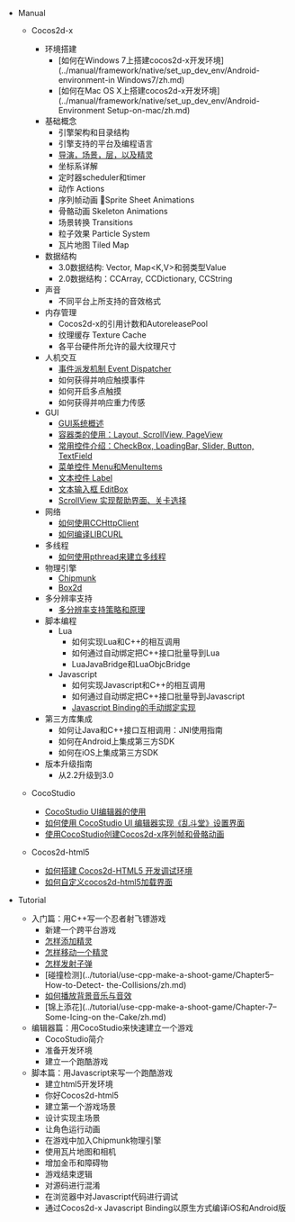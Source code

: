 - Manual
	- Cocos2d-x
		- 环境搭建
			- [如何在Windows 7上搭建cocos2d-x开发环境](../manual/framework/native/set_up_dev_env/Android-environment-in Windows7/zh.md)
			- [如何在Mac OS X上搭建cocos2d-x开发环境](../manual/framework/native/set_up_dev_env/Android-Environment Setup-on-mac/zh.md)
		- 基础概念
			- 引擎架构和目录结构
			- 引擎支持的平台及编程语言
			- [导演，场景，层，以及精灵](../manual/framework/native/basic-concept/Director-Scene-Layer-and-Sprite/zh.md)
			- 坐标系详解
			- 定时器scheduler和timer
			- 动作 Actions
			- 序列帧动画 Sprite Sheet Animations
			- 骨骼动画 Skeleton Animations
			- 场景转换 Transitions
			- 粒子效果 Particle System
 			- 瓦片地图 Tiled Map
		- 数据结构
			- 3.0数据结构: Vector<T>, Map<K,V>和弱类型Value
			- 2.0数据结构：CCArray, CCDictionary, CCString
		- 声音
			- 不同平台上所支持的音效格式
		- 内存管理
			- Cocos2d-x的引用计数和AutoreleasePool
			- 纹理缓存 Texture Cache
			- 各平台硬件所允许的最大纹理尺寸
		- 人机交互
			- [事件派发机制 Event Dispatcher](../manual/framework/native/event_dispatcher/zh.md)
			- 如何获得并响应触摸事件
			- 如何开启多点触摸
			- 如何获得并响应重力传感
		- GUI
			- [GUI系统概述](../manual/framework/native/gui/part-1/zh.md)
			- [容器类的使用：Layout, ScrollView, PageView](../manual/framework/native/gui/part-2/zh.md)
			- [常用控件介绍：CheckBox, LoadingBar, Slider, Button, TextField](../manual/framework/native/gui/part-3/zh.md)
			- [菜单控件 Menu和MenuItems](../manual/framework/native/gui/Menu-and-MenuItems/zh.md)
			- [文本控件 Label](../manual/framework/native/gui/Text-Labels/zh.md)
			- [文本输入框 EditBox](../manual/framework/native/gui/EditBox/zh.md)
			- [ScrollView 实现帮助界面、关卡选择](../manual/framework/native/gui/use-CCScrollView-make-help-scene-and-level-scene/zh.md)
		- 网络
			- [如何使用CCHttpClient](../manual/framework/native/network/How-to-use-CCHttpClient/zh.md)
			- [如何编译LIBCURL](../manual/framework/native/network/How-to-compile-libcurl/zh.md)
		- 多线程
			- [如何使用pthread来建立多线程](../manual/framework/native/Threading/How-to-use-pthread/zh.md)
		- 物理引擎
			- [Chipmunk](../manual/framework/native/physical_engine/Chipmunk/zh.md)
			- [Box2d](../manual/framework/native/physical_engine/Box2D/zh.md)
		- 多分辨率支持
			- [多分辨率支持策略和原理](../manual/framework/native/multi-resolution-support/detailed-explanation-Cocos2dx-multi-resolution-adaptation/zh.md)
		- 脚本编程
			- Lua
				- 如何实现Lua和C++的相互调用
				- 如何通过自动绑定把C++接口批量导到Lua
				- LuaJavaBridge和LuaObjcBridge
			- Javascript
				- 如何实现Javascript和C++的相互调用
				- 如何通过自动绑定把C++接口批量导到Javascript
				- [Javascript Binding的手动绑定实现](../manual/framework/native/script-program/javascript/js-binding/zh.md)
		- 第三方库集成
			- 如何让Java和C++接口互相调用：JNI使用指南
			- 如何在Android上集成第三方SDK
			- 如何在iOS上集成第三方SDK
		- 版本升级指南
			- 从2.2升级到3.0
		
	- CocoStudio
		- [CocoStudio UI编辑器的使用](../manual/studio/cocostudio-ui-editor-usage/zh.md)
		- [如何使用 CocoStudio UI 编辑器实现《乱斗堂》设置界面](../manual/studio/cocostudio-with-chaosfight/zh.md)
		- [使用CocoStudio创建Cocos2d-x序列帧和骨骼动画](../manual/studio/cocostudio-sequence-bone-animation/zh.md)
			
	- Cocos2d-html5	
		- [如何搭建 Cocos2d-HTML5 开发调试环境](../manual/framework/html5/cocos2d-html5-debug-env/zh.md)
		- [如何自定义cocos2d-html5加载界面](../manual/framework/html5/customize-cocos2dhtml5-loading-screen/zh.md)
	
- Tutorial
	- 入门篇：用C++写一个忍者射飞镖游戏
		- 新建一个跨平台游戏
		- [怎样添加精灵](../tutorial/use-cpp-make-a-shoot-game/Chapter2–How-to-Add-a-sprite/zh.md)
		- [怎样移动一个精灵](../tutorial/use-cpp-make-a-shoot-game/Chapter-3–How-to-Move-a-sprite/zh.md)
		- [怎样发射子弹](../tutorial/use-cpp-make-a-shoot-game/Chapter4–How-to-Fire-some-Bullets/zh.md)
		- [碰撞检测](../tutorial/use-cpp-make-a-shoot-game/Chapter5–How-to-Detect- the-Collisions/zh.md)
		- [如何播放背景音乐与音效](../tutorial/use-cpp-make-a-shoot-game/Chapter6–How-to-Play-Music-and-Sound-Effect/zh.md)
		- [锦上添花](../tutorial/use-cpp-make-a-shoot-game/Chapter-7–Some-Icing-on the-Cake/zh.md)
	- 编辑器篇：用CocoStudio来快速建立一个游戏
		- CocoStudio简介 
		- 准备开发环境
		- 建立一个跑酷游戏
	- 脚本篇：用Javascript来写一个跑酷游戏
		- 建立html5开发环境
		- 你好Cocos2d-html5
		- 建立第一个游戏场景
		- 设计实现主场景
		- 让角色运行动画
		- 在游戏中加入Chipmunk物理引擎
		- 使用瓦片地图和相机
		- 增加金币和障碍物
		- 游戏结束逻辑
		- 对源码进行混淆
		- 在浏览器中对Javascript代码进行调试
		- 通过Cocos2d-x Javascript Binding以原生方式编译iOS和Android版

